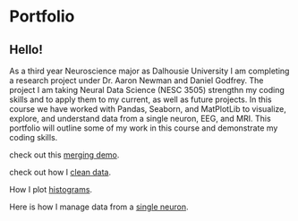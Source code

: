 # Portfolio

## Hello!
As a third year Neuroscience major as Dalhousie University I am completing a research project under Dr. Aaron Newman and Daniel Godfrey. The project  I am taking Neural Data Science (NESC 3505) strengthn my coding skills and to apply them to my current, as well as future projects. In this course we have worked with Pandas, Seaborn, and MatPlotLib to visualize, explore, and understand data from a single neuron, EEG, and MRI. This portfolio will outline some of my work in this course and demonstrate my coding skills.

check out this [merging demo](reading_files2.md).

check out how I [clean data](cleaning_data.md).

How I plot [histograms](plotting_data.md).

Here is how I manage data from a [single neuron](single_unit.md). 


